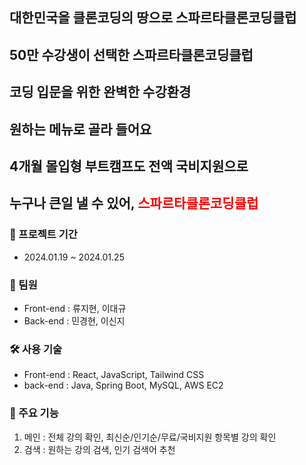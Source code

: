 ## 대한민국을 클론코딩의 땅으로 스파르타클론코딩클럽

## 50만 수강생이 선택한 스파르타클론코딩클럽

## 코딩 입문을 위한 완벽한 수강환경

## 원하는 메뉴로 골라 들어요

## 4개월 몰입형 부트캠프도 전액 국비지원으로

## 누구나 큰일 낼 수 있어, <span style="color: red">스파르타클론코딩클럽</span>

### 📆 프로젝트 기간

- 2024.01.19 ~ 2024.01.25

### 🫡 팀원

- Front-end : 류지현, 이대규
- Back-end : 민경현, 이신지

### 🛠️ 사용 기술

- Front-end : React, JavaScript, Tailwind CSS
- back-end : Java, Spring Boot, MySQL, AWS EC2

### 📌 주요 기능

1. 메인 : 전체 강의 확인, 최신순/인기순/무료/국비지원 항목별 강의 확인
2. 검색 : 원하는 강의 검색, 인기 검색어 추천

